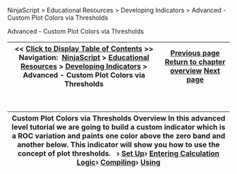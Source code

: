 ﻿


NinjaScript \> Educational Resources \> Developing Indicators \> Advanced \- Custom Plot Colors via Thresholds






















Advanced \- Custom Plot Colors via Thresholds







| \<\< [Click to Display Table of Contents](advanced_-_custom_plot_colors_.md) \>\> **Navigation:**     [NinjaScript](ninjascript.md) \> [Educational Resources](educational_resources.md) \> [Developing Indicators](developing_indicators.md) \> Advanced \- Custom Plot Colors via Thresholds | [Previous page](using6.md) [Return to chapter overview](developing_indicators.md) [Next page](set_up8.md) |
| --- | --- |











 




| Custom Plot Colors via Thresholds Overview In this advanced level tutorial we are going to build a custom indicator which is a ROC variation and paints one color above the zero band and another below. This indicator will show you how to use the concept of plot thresholds.   › [Set Up](set_up8.md)› [Entering Calculation Logic](entering_calculation_logic5.md)› [Compiling](compiling5.md)› [Using](using5.md) |
| --- |









